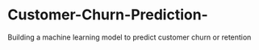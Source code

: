 # Customer-Churn-Prediction-
Building a machine learning model to predict customer churn or retention 
